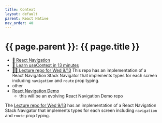 ```yaml
---
title: Context
layout: default
parent: React Native
nav_order: 40
---
```


# {{ page.parent }}: {{ page.title }}

- [📘 React Navigation](https://reactnavigation.org/docs/getting-started/)
- [🍿 Learn useContext in 13 minutes](https://youtu.be/5LrDIWkK_Bc?t=60)
- [👨‍🏫  Lecture repo for Wed 9/13](https://github.com/bsu-cs-jb/lecture-09-13-wed)
    This repo has an implementation of a React Navigation Stack Navigator that
    implements types for each screen including `navigation` and `route` prop typing.
- other
- [React Navigation Demo](https://github.com/bsu-cs-jb/demo-navigation)
    - this will be an evolving React Navigation Demo repo


The [Lecture repo for Wed 9/13](https://github.com/bsu-cs-jb/lecture-09-13-wed)
has an implementation of a React Navigation Stack Navigator that implements
types for each screen including `navigation` and `route` prop typing.

